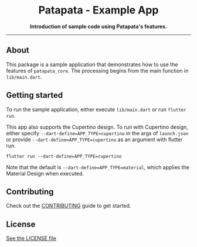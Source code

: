 <div align="center">
  <h1>Patapata - Example App</h1>
  <p>
    <strong>Introduction of sample code using Patapata's features.</strong>
  </p>
</div>

---

## About
This package is a sample application that demonstrates how to use the features of `patapata_core`. The processing begins from the main function in `lib/main.dart`.

## Getting started
To run the sample application, either execute `lib/main.dart` or run `flutter run`.

This app also supports the Cupertino design. To run with Cupertino design, either specify `--dart-define=APP_TYPE=cupertino` in the args of `launch.json` or provide `--dart-define=APP_TYPE=cupertino` as an argument with flutter run. 
```
flutter run --dart-define=APP_TYPE=cupertino
```

Note that the default is `--dart-define=APP_TYPE=material`, which applies the Material Design when executed.

## Contributing

Check out the [CONTRIBUTING](https://github.com/gree/patapata/blob/main/CONTRIBUTING.md) guide to get started.

## License

[See the LICENSE file](https://github.com/gree/patapata/blob/main/LICENSE)

